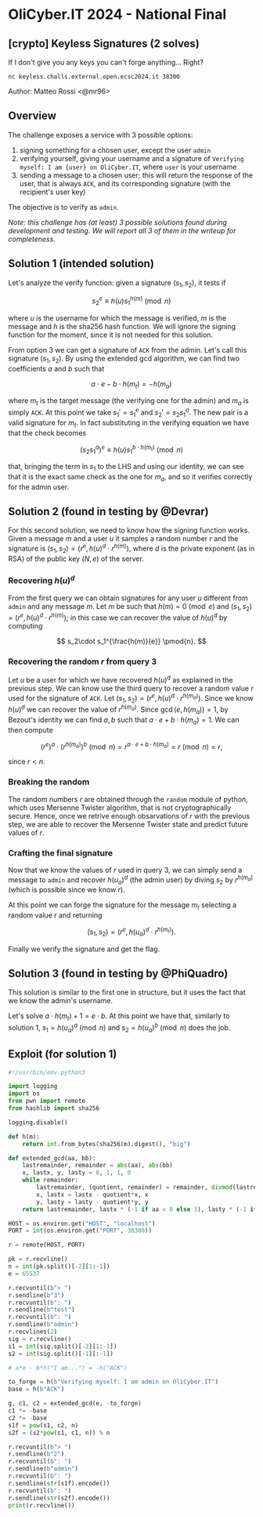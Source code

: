 # OliCyber.IT 2024 - National Final

## [crypto] Keyless Signatures (2 solves)

If I don't give you any keys you can't forge anything... Right?

`nc keyless.challs.external.open.ecsc2024.it 38300`

Author: Matteo Rossi <@mr96>

## Overview

The challenge exposes a service with 3 possible options:
1. signing something for a chosen user, except the user `admin`
2. verifying yourself, giving your username and a signature of `Verifying myself: I am {user} on OliCyber.IT`, where `user` is your username
3. sending a message to a chosen user; this will return the response of the user, that is always `ACK`, and its corresponding signature (with the recipient's user key)

The objective is to verify as `admin`.

_Note: this challenge has (at least) 3 possible solutions found during development and testing. We will report all 3 of them in the writeup for completeness._

## Solution 1 (intended solution)
Let's analyze the verify function: given a signature $(s_1, s_2)$, it tests if

$$
s_2^e \equiv h(u)s_1^{h(m)} \pmod{n}
$$

where $u$ is the username for which the message is verified, $m$ is the message and $h$ is the sha256 hash function. We will ignore the signing function for the moment, since it is not needed for this solution.

From option 3 we can get a signature of `ACK` from the admin. Let's call this signature $(s_1, s_2)$. By using the extended gcd algorithm, we can find two coefficients $a$ and $b$ such that

$$
a\cdot e - b\cdot h(m_t) = -h(m_a)
$$

where $m_t$ is the target message (the verifying one for the admin) and $m_a$ is simply `ACK`. At this point we take $s_1' = s_1^e$ and $s_2'=s_2s_1^a$. The new pair is a valid signature for $m_t$. In fact substituting in the verifying equation we have that the check becomes

$$
(s_2s_1^a)^e \equiv h(u)s_1^{b\cdot h(m_t)} \pmod{n}
$$

that, bringing the term in $s_1$ to the LHS and using our identity, we can see that it is the exact same check as the one for $m_a$, and so it verifies correctly for the admin user.

## Solution 2 (found in testing by @Devrar)
For this second solution, we need to know how the signing function works. Given a message $m$ and a user $u$ it samples a random number $r$ and the signature is $(s_1, s_2) = (r^e, h(u)^d\cdot r^{h(m)})$, where $d$ is the private exponent (as in RSA) of the public key $(N, e)$ of the server.

### Recovering $h(u)^d$
From the first query we can obtain signatures for any user $u$ different from `admin` and any message $m$. Let $m$ be such that $h(m) = 0 \pmod{e}$ and $(s_1, s_2) = (r^e, h(u)^d\cdot r^{h(m)})$; in this case we can recover the value of $h(u)^d$ by computing

$$
s_2\cdot s_1^{\frac{h(m)}{e}} \pmod{n}.
$$

### Recovering the random $r$ from query 3
Let $u$ be a user for which we have recovered $h(u)^d$ as explained in the previous step. We can know use the third query to recover a random value $r$ used for the signature of `ACK`. Let $(s_1, s_2) = (r^e, h(u)^d\cdot r^{h(m_a)})$. Since we know $h(u)^d$ we can recover the value of $r^{h(m_a)}$. Since $\gcd(e, h(m_a)) = 1$, by Bezout's identity we can find $a, b$ such that $a\cdot e + b\cdot h(m_a) = 1$. We can then compute

$$
(r^e)^a \cdot (r^{h(m_a)})^b \pmod{n} = r^{a\cdot e + b\cdot h(m_a)} = r \pmod{n} = r,
$$

since $r < n$.

### Breaking the random
The random numbers $r$ are obtained through the `random` module of python, which uses Mersenne Twister algorithm, that is not cryptographically secure. Hence, once we retrive enough obsarvations of $r$ with the previous step, we are able to recover the Mersenne Twister state and predict future values of $r$.

### Crafting the final signature
Now that we know the values of $r$ used in query 3, we can simply send a message to `admin` and recover $h(u_a)^d$ (the admin user) by diving $s_2$ by $r^{h(m_a)}$ (which is possible since we know $r$).

At this point we can forge the signature for the message $m_t$ selecting a random value $r$ and returning

$$
(s_1, s_2) = (r^e, h(u_a)^d\cdot r^{h(m_t)}).
$$

Finally we verify the signature and get the flag.

## Solution 3 (found in testing by @PhiQuadro)

This solution is similar to the first one in structure, but it uses the fact that we know the admin's username.

Let's solve $a\cdot h(m_t)+1 = e\cdot b$. At this point we have that, similarly to solution 1, $s_1 = h(u_a)^a \pmod{n}$ and $s_2 = h(u_a)^b \pmod{n}$ does the job.

## Exploit (for solution 1)
```py
#!/usr/bin/env python3

import logging
import os
from pwn import remote
from hashlib import sha256

logging.disable()

def h(m):
    return int.from_bytes(sha256(m).digest(), "big")

def extended_gcd(aa, bb):
    lastremainder, remainder = abs(aa), abs(bb)
    x, lastx, y, lasty = 0, 1, 1, 0
    while remainder:
        lastremainder, (quotient, remainder) = remainder, divmod(lastremainder, remainder)
        x, lastx = lastx - quotient*x, x
        y, lasty = lasty - quotient*y, y
    return lastremainder, lastx * (-1 if aa < 0 else 1), lasty * (-1 if bb < 0 else 1)

HOST = os.environ.get("HOST", "localhost")
PORT = int(os.environ.get("PORT", 38300))

r = remote(HOST, PORT)

pk = r.recvline()
n = int(pk.split()[-2][1:-1])
e = 65537

r.recvuntil(b"> ")
r.sendline(b"3")
r.recvuntil(b": ")
r.sendline(b"test")
r.recvuntil(b": ")
r.sendline(b"admin")
r.recvlines(2)
sig = r.recvline()
s1 = int(sig.split()[-2][1:-1])
s2 = int(sig.split()[-1][:-1])

# a*e - b*h("I am...") = -h("ACK")

to_forge = h(b"Verifying myself: I am admin on OliCyber.IT")
base = h(b"ACK")

g, c1, c2 = extended_gcd(e, -to_forge)
c1 *= -base
c2 *= -base
s1f = pow(s1, c2, n)
s2f = (s2*pow(s1, c1, n)) % n

r.recvuntil(b"> ")
r.sendline(b"2")
r.recvuntil(b": ")
r.sendline(b"admin")
r.recvuntil(b": ")
r.sendline(str(s1f).encode())
r.recvuntil(b": ")
r.sendline(str(s2f).encode())
print(r.recvline())
```

